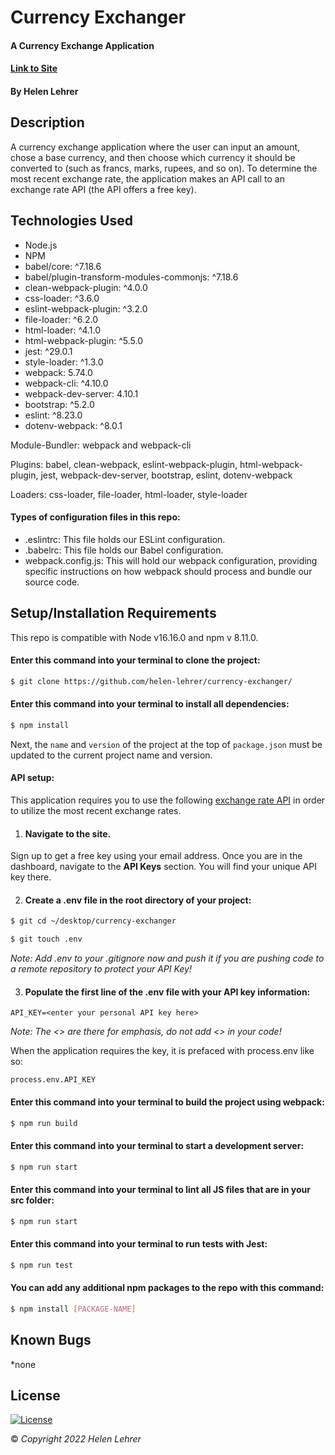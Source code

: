 # Currency Exchanger

#### A Currency Exchange Application

#### [Link to Site](https://helen-lehrer.github.io/currency-exchanger)

#### By Helen Lehrer

## Description

 A currency exchange application where the user can input an amount, chose a base currency, and then choose which currency it should be converted to (such as francs, marks, rupees, and so on). To determine the most recent exchange rate, the application makes an API call to an exchange rate API (the API offers a free key).

## Technologies Used

* Node.js
* NPM
* babel/core: ^7.18.6
* babel/plugin-transform-modules-commonjs: ^7.18.6
* clean-webpack-plugin: ^4.0.0
* css-loader: ^3.6.0
* eslint-webpack-plugin: ^3.2.0
* file-loader: ^6.2.0
* html-loader: ^4.1.0
* html-webpack-plugin: ^5.5.0
* jest: ^29.0.1
* style-loader: ^1.3.0
* webpack: 5.74.0
* webpack-cli: ^4.10.0
* webpack-dev-server: 4.10.1
* bootstrap: ^5.2.0
* eslint: ^8.23.0
* dotenv-webpack: ^8.0.1

Module-Bundler: webpack and webpack-cli

Plugins: babel, clean-webpack, eslint-webpack-plugin, html-webpack-plugin, jest, webpack-dev-server, bootstrap, eslint, dotenv-webpack

Loaders: css-loader, file-loader, html-loader, style-loader

#### Types of configuration files in this repo:

* .eslintrc: This file holds our ESLint configuration.
* .babelrc: This file holds our Babel configuration. 
* webpack.config.js: This will hold our webpack configuration, providing specific instructions on how webpack should process and bundle our source code. 

## Setup/Installation Requirements

This repo is compatible with Node v16.16.0 and npm v 8.11.0.

#### Enter this command into your terminal to clone the project: 
```bash
$ git clone https://github.com/helen-lehrer/currency-exchanger/
```

#### Enter this command into your terminal to install all dependencies: 
```bash
$ npm install
```

Next, the `name` and `version` of the project at the top of `package.json` must be updated to the current project name and version.

#### API setup:

This application requires you to use the following [exchange rate API](https://www.exchangerate-api.com/) in order to utilize the most recent exchange rates.

1. #### Navigate to the site.

Sign up to get a free key using your email address. Once you are in the dashboard, navigate to the **API Keys** section. You will find your unique API key there.

2. #### Create a **.env** file in the root directory of your project:
```bash
$ git cd ~/desktop/currency-exchanger
``` 
```bash
$ git touch .env
``` 

*Note: Add .env to your .gitignore now and push it if you are pushing code to a remote repository to protect your API Key!*

3. #### Populate the first line of the **.env** file with your API key information:

``` 
API_KEY=<enter your personal API key here>
```

*Note: The <> are there for emphasis, do not add <> in your code!*

When the application requires the key, it is prefaced with process.env like so:

```
process.env.API_KEY
```

#### Enter this command into your terminal to build the project using webpack: 
```bash
$ npm run build
```

#### Enter this command into your terminal to start a development server: 
```bash
$ npm run start
```

#### Enter this command into your terminal to lint all JS files that are in your src folder: 
```bash
$ npm run start
```

#### Enter this command into your terminal to run tests with Jest: 
```bash
$ npm run test
```

#### You can add any additional npm packages to the repo with this command: 
```bash
$ npm install [PACKAGE-NAME]
```

## Known Bugs

*none

## License
[![License](https://img.shields.io/badge/License-BSD_3--Clause-blue.svg)](https://opensource.org/licenses/BSD-3-Clause)

&copy; _Copyright 2022 Helen Lehrer_
